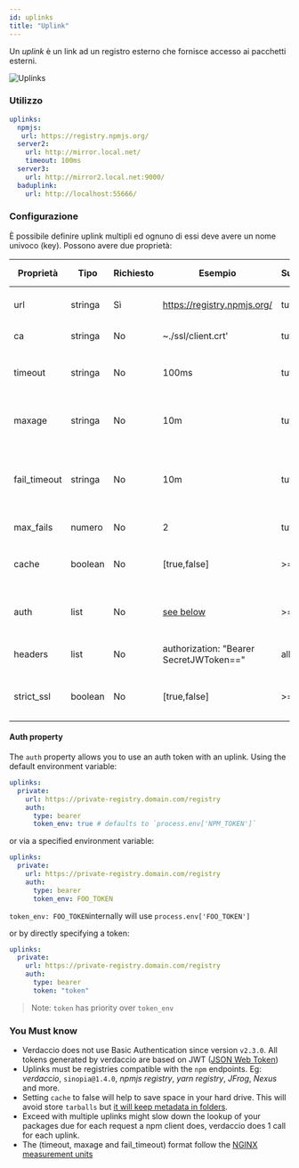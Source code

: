 ```yaml
---
id: uplinks
title: "Uplink"
---
```

Un *uplink* è un link ad un registro esterno che fornisce accesso ai pacchetti esterni.

![Uplinks](/img/uplinks.png)

### Utilizzo

```yaml
uplinks:
  npmjs:
   url: https://registry.npmjs.org/
  server2:
    url: http://mirror.local.net/
    timeout: 100ms
  server3:
    url: http://mirror2.local.net:9000/
  baduplink:
    url: http://localhost:55666/
```

### Configurazione

È possibile definire uplink multipli ed ognuno di essi deve avere un nome univoco (key). Possono avere due proprietà:

| Proprietà    | Tipo    | Richiesto | Esempio                                 | Supporto | Descrizione                                                                                                                | Impostazione predefinita |
| ------------ | ------- | --------- | --------------------------------------- | -------- | -------------------------------------------------------------------------------------------------------------------------- | ------------------------ |
| url          | stringa | Sì        | https://registry.npmjs.org/             | tutti    | L'url del registro di sistema                                                                                              | npmjs                    |
| ca           | stringa | No        | ~./ssl/client.crt'                      | tutti    | Certificato del percorso SSL                                                                                               | Non predefinito          |
| timeout      | stringa | No        | 100ms                                   | tutti    | impostare nuovo timeout per la richiesta                                                                                   | 30s                      |
| maxage       | stringa | No        | 10m                                     | tutti    | limite massimo di fallimenti ad ogni richiesta                                                                             | 2m                       |
| fail_timeout | stringa | No        | 10m                                     | tutti    | definire il tempo massimo dopo il quale una richiesta fallisce                                                             | 5m                       |
| max_fails    | numero  | No        | 2                                       | tutti    | limit maximun failure request                                                                                              | 2                        |
| cache        | boolean | No        | [true,false]                            | >= 2.1   | cache all remote tarballs in storage                                                                                       | true                     |
| auth         | list    | No        | [see below](uplinks.md#auth-property)   | >= 2.5   | assigns the header 'Authorization' [more info](http://blog.npmjs.org/post/118393368555/deploying-with-npm-private-modules) | disabled                 |
| headers      | list    | No        | authorization: "Bearer SecretJWToken==" | all      | list of custom headers for the uplink                                                                                      | disabled                 |
| strict_ssl   | boolean | No        | [true,false]                            | >= 3.0   | If true, requires SSL certificates be valid.                                                                               | true                     |

#### Auth property

The `auth` property allows you to use an auth token with an uplink. Using the default environment variable:

```yaml
uplinks:
  private:
    url: https://private-registry.domain.com/registry
    auth:
      type: bearer
      token_env: true # defaults to `process.env['NPM_TOKEN']`   
```

or via a specified environment variable:

```yaml
uplinks:
  private:
    url: https://private-registry.domain.com/registry
    auth:
      type: bearer
      token_env: FOO_TOKEN
```

`token_env: FOO_TOKEN`internally will use `process.env['FOO_TOKEN']`

or by directly specifying a token:

```yaml
uplinks:
  private:
    url: https://private-registry.domain.com/registry
    auth:
      type: bearer
      token: "token"
```

> Note: `token` has priority over `token_env`

### You Must know

* Verdaccio does not use Basic Authentication since version `v2.3.0`. All tokens generated by verdaccio are based on JWT ([JSON Web Token](https://jwt.io/))
* Uplinks must be registries compatible with the `npm` endpoints. Eg: *verdaccio*, `sinopia@1.4.0`, *npmjs registry*, *yarn registry*, *JFrog*, *Nexus* and more.
* Setting `cache` to false will help to save space in your hard drive. This will avoid store `tarballs` but [it will keep metadata in folders](https://github.com/verdaccio/verdaccio/issues/391).
* Exceed with multiple uplinks might slow down the lookup of your packages due for each request a npm client does, verdaccio does 1 call for each uplink.
* The (timeout, maxage and fail_timeout) format follow the [NGINX measurement units](http://nginx.org/en/docs/syntax.html)
